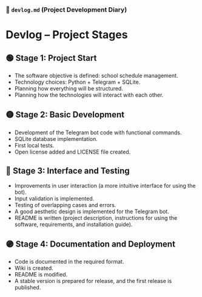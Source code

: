 ### 🔹 `devlog.md` (Project Development Diary)

# Devlog – Project Stages

## 🟢 Stage 1: Project Start
- The software objective is defined: school schedule management.
- Technology choices: Python + Telegram + SQLite.
- Planning how everything will be structured.
- Planning how the technologies will interact with each other.

## 🟡 Stage 2: Basic Development
- Development of the Telegram bot code with functional commands.
- SQLite database implementation.
- First local tests.
- Open license added and LICENSE file created.

## 🔵 Stage 3: Interface and Testing
- Improvements in user interaction (a more intuitive interface for using the bot).
- Input validation is implemented.
- Testing of overlapping cases and errors.
- A good aesthetic design is implemented for the Telegram bot.
- README is written (project description, instructions for using the software, requirements, and installation guide).

## 🟣 Stage 4: Documentation and Deployment
- Code is documented in the required format.
- Wiki is created.
- README is modified.
- A stable version is prepared for release, and the first release is published.